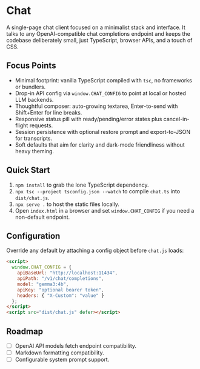 # Chat

A single-page chat client focused on a minimalist stack and interface. It talks to any OpenAI-compatible chat completions endpoint and keeps the codebase deliberately small, just TypeScript, browser APIs, and a touch of CSS.

## Focus Points
- Minimal footprint: vanilla TypeScript compiled with `tsc`, no frameworks or bundlers.
- Drop-in API config via `window.CHAT_CONFIG` to point at local or hosted LLM backends.
- Thoughtful composer: auto-growing textarea, Enter-to-send with Shift+Enter for line breaks.
- Responsive status pill with ready/pending/error states plus cancel-in-flight requests.
- Session persistence with optional restore prompt and export-to-JSON for transcripts.
- Soft defaults that aim for clarity and dark-mode friendliness without heavy theming.

## Quick Start
1. `npm install` to grab the lone TypeScript dependency.
2. `npx tsc --project tsconfig.json --watch` to compile `chat.ts` into `dist/chat.js`.
3. `npx serve .` to host the static files locally.
4. Open `index.html` in a browser and set `window.CHAT_CONFIG` if you need a non-default endpoint.

## Configuration
Override any default by attaching a config object before `chat.js` loads:

```html
<script>
  window.CHAT_CONFIG = {
    apiBaseUrl: "http://localhost:11434",
    apiPath: "/v1/chat/completions",
    model: "gemma3:4b",
    apiKey: "optional bearer token",
    headers: { "X-Custom": "value" }
  };
</script>
<script src="dist/chat.js" defer></script>
```

## Roadmap
- [ ] OpenAI API models fetch endpoint compatibility.
- [ ] Markdown formatting compatibility.
- [ ] Configurable system prompt support.